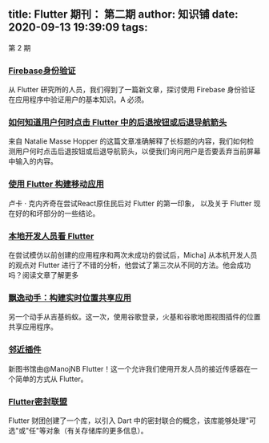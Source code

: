 
title: Flutter 期刊： 第二期
author: 知识铺
date: 2020-09-13 19:39:09
tags: 
---
  第 2 期

### [Firebase身份验证](https://zshipu.com/t?url=https://flutter.institute/firebase-signin/)

从 Flutter 研究所的人员，我们得到了一篇新文章，探讨使用 Firebase 身份验证在应用程序中验证用户的基本知识。A 必须。

### [如何知道用户何时点击 Flutter 中的后退按钮或后退导航箭头](https://zshipu.com/t?url=http://cogitas.net/know-user-tapped-back-button-back-navigation-arrow-flutter/)

来自 Natalie Masse Hopper 的这篇文章准确解释了长标题的内容，我们如何检测用户何时点击后退按钮或后退导航箭头，以便我们询问用户是否要丢弃当前屏幕中输入的内容。

### [使用 Flutter 构建移动应用](https://zshipu.com/t?url=https://medium.com/coding-your-dreams/using-flutter-to-build-mobile-apps-67dafb9a89a)

卢卡 · 克内齐奇在尝试React原住民后对 Flutter 的第一印象， 以及关于 Flutter 现在好的和坏部分的一些结论。

### [本地开发人员看 Flutter](https://zshipu.com/t?url=https://www.polidea.com/blog/native-developers-look-on-flutter/)

在尝试模仿以前创建的应用程序和两次未成功的尝试后，Micha] 从本机开发人员的观点对 Flutter 进行了不错的分析，他尝试了第三次从不同的方法。他会成功吗？阅读文章了解更多

### [飘逸动手：构建实时位置共享应用](https://zshipu.com/t?url=https://blog.geekyants.com/flutter-hands-on-building-a-live-location-sharing-app-14b67ef17404)

另一个动手从吉基蚂蚁。这一次，使用谷歌登录，火基和谷歌地图视图插件的位置共享应用程序。

### [邻近插件](https://zshipu.com/t?url=https://github.com/Samaritan1011001/proximity_plugin)

新图书馆由@ManojNB Flutter！这一个允许我们使用开发人员的接近传感器在一个简单的方式从 Flutter。

### [Flutter密封联盟](https://zshipu.com/t?url=https://github.com/flutterconsortium/dart_sealed_unions)

Flutter 财团创建了一个库，以引入 Dart 中的密封联合的概念，该库能够处理"可选"或"任"等对象（有关存储库的更多信息）。
